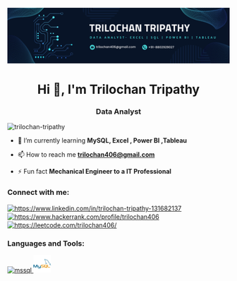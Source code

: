 ![logo](https://github.com/Trilochan-Tripathy/Trilochan-Tripathy/blob/main/Banner.png)
<h1 align="center">Hi 👋, I'm Trilochan Tripathy</h1>
<h3 align="center">Data Analyst</h3>

<p align="left"> <img src="https://komarev.com/ghpvc/?username=trilochan-tripathy&label=Profile%20views&color=0e75b6&style=flat" alt="trilochan-tripathy" /> </p>

- 🌱 I’m currently learning **MySQL, Excel , Power BI ,Tableau**

- 📫 How to reach me **trilochan406@gmail.com**

- ⚡ Fun fact **Mechanical Engineer to a IT Professional**

<h3 align="left">Connect with me:</h3>
<p align="left">
<a href="https://linkedin.com/in/https://www.linkedin.com/in/trilochan-tripathy-131682137" target="blank"><img align="center" src="https://raw.githubusercontent.com/rahuldkjain/github-profile-readme-generator/master/src/images/icons/Social/linked-in-alt.svg" alt="https://www.linkedin.com/in/trilochan-tripathy-131682137" height="30" width="40" /></a>
<a href="https://www.hackerrank.com/https://www.hackerrank.com/profile/trilochan406" target="blank"><img align="center" src="https://raw.githubusercontent.com/rahuldkjain/github-profile-readme-generator/master/src/images/icons/Social/hackerrank.svg" alt="https://www.hackerrank.com/profile/trilochan406" height="30" width="40" /></a>
<a href="https://www.leetcode.com/https://leetcode.com/trilochan406/" target="blank"><img align="center" src="https://raw.githubusercontent.com/rahuldkjain/github-profile-readme-generator/master/src/images/icons/Social/leet-code.svg" alt="https://leetcode.com/trilochan406/" height="30" width="40" /></a>
</p>

<h3 align="left">Languages and Tools:</h3>
<p align="left"> <a href="https://www.microsoft.com/en-us/sql-server" target="_blank" rel="noreferrer"> <img src="https://www.svgrepo.com/show/303229/microsoft-sql-server-logo.svg" alt="mssql" width="40" height="40"/> </a> <a href="https://www.mysql.com/" target="_blank" rel="noreferrer"> <img src="https://raw.githubusercontent.com/devicons/devicon/master/icons/mysql/mysql-original-wordmark.svg" alt="mysql" width="40" height="40"/> </a> </p>
